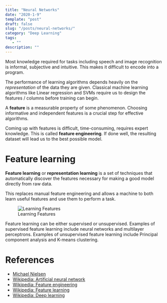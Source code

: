 ```yaml
---
title: "Neural Networks"
date: "2020-1-9"
template: "post"
draft: false
slug: "/posts/neural-networks/"
category: "Deep Learning"
tags:
   - ""
description: ""
---
```


Most knowledge required for tasks including speech and image recognition is informal, subjective and intuitive. This makes it difficult to encode into a program.

The performance of learning algorithms depends heavily on the *representation* of the data they are given. Classical machine learning algorithms like Linear regression and SVMs require us to design the features / columns before training can begin.

A **feature** is a measurable property of some phenomenon. Choosing informative and independent features is a crucial step for effective algorithms.

Coming up with features is difficult, time-consuming, requires expert knowledge. This is called **feature engineering**. If done well, the resulting dataset will lead us to the best possible model.

# Feature learning

**Feature learning** or **representation learning** is a set of techniques that automatically discover the features necessary for making a good model directly from raw data.

This replaces manual feature engineering and allows a machine to both learn useful features and use them to perform a task.

<figure style="width: 550px">
	<img src="/media/deep learning/learning-features.png" alt="Learning Features">
	<figcaption>Learning Features</figcaption>
</figure>

Feature learning can be either supervised or unsupervised. Examples of supervised feature learning include neural networks and multilayer perceptrons. Examples of unsupervised feature learning include Principal component analysis and K-means clustering.

# References

- [Michael Nielsen](http://neuralnetworksanddeeplearning.com)
- [Wikipedia: Artificial neural network](https://en.wikipedia.org/wiki/Artificial_neural_network)
- [Wikipedia: Feature engineering](https://en.wikipedia.org/wiki/Feature_engineering)
- [Wikipedia: Feature learning](https://en.wikipedia.org/wiki/Feature_learning)
- [Wikipedia: Deep learning](https://en.wikipedia.org/wiki/Deep_learning)
